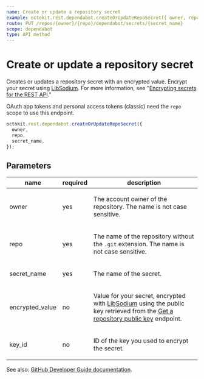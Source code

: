 ```yaml
---
name: Create or update a repository secret
example: octokit.rest.dependabot.createOrUpdateRepoSecret({ owner, repo, secret_name })
route: PUT /repos/{owner}/{repo}/dependabot/secrets/{secret_name}
scope: dependabot
type: API method
---
```


# Create or update a repository secret

Creates or updates a repository secret with an encrypted value. Encrypt your secret using
[LibSodium](https://libsodium.gitbook.io/doc/bindings_for_other_languages). For more information, see "[Encrypting secrets for the REST API](https://docs.github.com/rest/guides/encrypting-secrets-for-the-rest-api)."

OAuth app tokens and personal access tokens (classic) need the `repo` scope to use this endpoint.

```js
octokit.rest.dependabot.createOrUpdateRepoSecret({
  owner,
  repo,
  secret_name,
});
```

## Parameters

<table>
  <thead>
    <tr>
      <th>name</th>
      <th>required</th>
      <th>description</th>
    </tr>
  </thead>
  <tbody>
    <tr><td>owner</td><td>yes</td><td>

The account owner of the repository. The name is not case sensitive.

</td></tr>
<tr><td>repo</td><td>yes</td><td>

The name of the repository without the `.git` extension. The name is not case sensitive.

</td></tr>
<tr><td>secret_name</td><td>yes</td><td>

The name of the secret.

</td></tr>
<tr><td>encrypted_value</td><td>no</td><td>

Value for your secret, encrypted with [LibSodium](https://libsodium.gitbook.io/doc/bindings_for_other_languages) using the public key retrieved from the [Get a repository public key](https://docs.github.com/rest/dependabot/secrets#get-a-repository-public-key) endpoint.

</td></tr>
<tr><td>key_id</td><td>no</td><td>

ID of the key you used to encrypt the secret.

</td></tr>
  </tbody>
</table>

See also: [GitHub Developer Guide documentation](https://docs.github.com/rest/dependabot/secrets#create-or-update-a-repository-secret).
